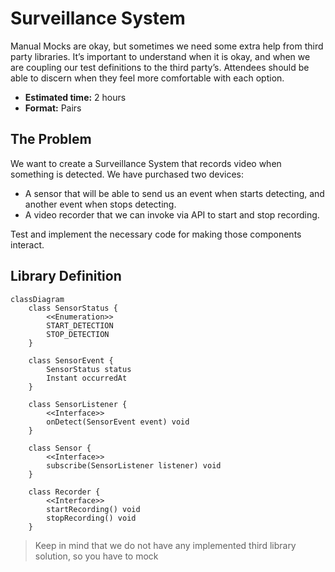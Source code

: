 # Surveillance System

Manual Mocks are okay, but sometimes we need some extra help from third party libraries. It’s important to understand when it is okay, and when we are coupling our test definitions to the third party’s. Attendees should be able to discern when they feel more comfortable with each option.

- **Estimated time:** 2 hours
- **Format:** Pairs

## The Problem

We want to create a Surveillance System that records video when something is detected. We have purchased two devices:

- A sensor that will be able to send us an event when starts detecting, and another event when stops detecting.
- A video recorder that we can invoke via API to start and stop recording.

Test and implement the necessary code for making those components interact.

## Library Definition

```mermaid
classDiagram
    class SensorStatus {
        <<Enumeration>>
        START_DETECTION
        STOP_DETECTION
    }

    class SensorEvent {
        SensorStatus status
        Instant occurredAt
    }

    class SensorListener {
        <<Interface>>
        onDetect(SensorEvent event) void
    }

    class Sensor {
        <<Interface>>
        subscribe(SensorListener listener) void
    }

    class Recorder {
        <<Interface>>
        startRecording() void
        stopRecording() void
    }

```

> Keep in mind that we do not have any implemented third library solution, so you have to mock

